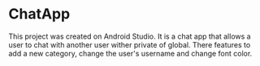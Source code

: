 # ChatApp
This project was created on Android Studio. It is a chat app that allows a user to chat with another user wither private of global. There features to add a new category, change the user's username and change font color. 
